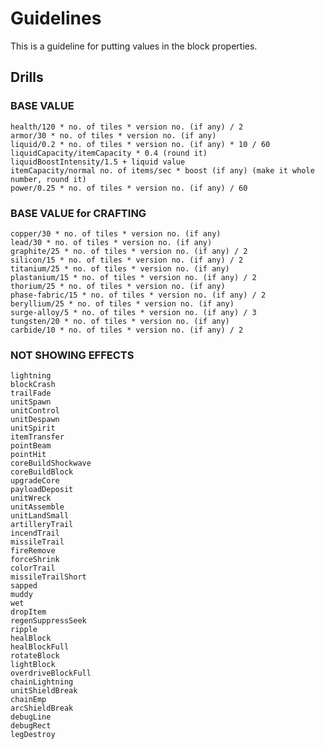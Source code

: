 # Guidelines

This is a guideline for putting values in the block properties.

## Drills
### BASE VALUE
    health/120 * no. of tiles * version no. (if any) / 2
    armor/30 * no. of tiles * version no. (if any)
    liquid/0.2 * no. of tiles * version no. (if any) * 10 / 60
    liquidCapacity/itemCapacity * 0.4 (round it)
    liquidBoostIntensity/1.5 + liquid value
    itemCapacity/normal no. of items/sec * boost (if any) (make it whole number, round it)
    power/0.25 * no. of tiles * version no. (if any) / 60

### BASE VALUE for CRAFTING
    copper/30 * no. of tiles * version no. (if any)
    lead/30 * no. of tiles * version no. (if any)
    graphite/25 * no. of tiles * version no. (if any) / 2
    silicon/15 * no. of tiles * version no. (if any) / 2
    titanium/25 * no. of tiles * version no. (if any)
    plastanium/15 * no. of tiles * version no. (if any) / 2
    thorium/25 * no. of tiles * version no. (if any)
    phase-fabric/15 * no. of tiles * version no. (if any) / 2
    beryllium/25 * no. of tiles * version no. (if any)
    surge-alloy/5 * no. of tiles * version no. (if any) / 3
    tungsten/20 * no. of tiles * version no. (if any)
    carbide/10 * no. of tiles * version no. (if any) / 2

### NOT SHOWING EFFECTS
    lightning
    blockCrash
    trailFade
    unitSpawn
    unitControl
    unitDespawn
    unitSpirit
    itemTransfer
    pointBeam
    pointHit
    coreBuildShockwave
    coreBuildBlock
    upgradeCore
    payloadDeposit
    unitWreck
    unitAssemble
    unitLandSmall
    artilleryTrail
    incendTrail
    missileTrail
    fireRemove
    forceShrink
    colorTrail
    missileTrailShort
    sapped
    muddy
    wet
    dropItem
    regenSuppressSeek
    ripple
    healBlock
    healBlockFull
    rotateBlock
    lightBlock
    overdriveBlockFull
    chainLightning
    unitShieldBreak
    chainEmp
    arcShieldBreak
    debugLine
    debugRect
    legDestroy